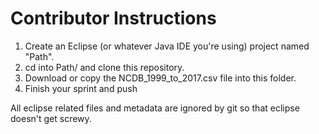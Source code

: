 # Contributor Instructions
1. Create an Eclipse (or whatever Java IDE you're using) project named "Path".
2. cd into Path/ and clone this repository.
3. Download or copy the NCDB_1999_to_2017.csv file into this folder.
4. Finish your sprint and push

All eclipse related files and metadata are ignored by git so that eclipse doesn't get screwy.
